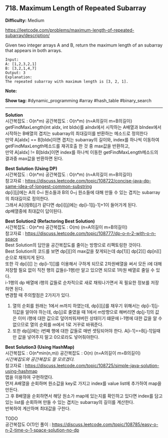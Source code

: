 ## 718. Maximum Length of Repeated Subarray

**Difficulty:** Medium

https://leetcode.com/problems/maximum-length-of-repeated-subarray/description/

Given two integer arrays A and B, return the maximum length of an subarray that appears in both arrays.
 
```
Input:
A: [1,2,3,2,1]
B: [3,2,1,4,7]
Output: 3
Explanation: 
The repeated subarray with maximum length is [3, 2, 1].
```

**Note:**

**Show tag:** \#dynamic\_programming \#array \#hash\_table \#binary\_search

------------------------------------

**Solution** <br/>
시간복잡도 : O(n\*m) 공간복잡도 : O(n\*m) (n=A의길이 m=B의길이) <br/>
getFindMaxLength(int aIdx, int bIdx)를 aIndx에서 시작하는 A배열과 bIndex에서 시작하는 B배열의 겹치는 subarray의 최대길이를 반환하는 메소드로 정의한다 <br/>
만약 A[aIdx] == B[bIdx]이면 겹치는 subarray의 길이와, index를 하나씩 이동하여 getFindMaxLength메소드를 재귀호출 한 것 중 max값을 반환하고, <br/>
만약 A[aIdx] != B[bIdx]이면 index를 하나씩 이동한 getFindMaxLength메소드의 결과중 max값을 반환하면 된다. <br/>

**Best Solution (Using DP)** <br/>
시간복잡도 : O(n\*m) 공간복잡도 : O(n\*m) (n=A의길이 m=B의길이) <br/>
참고자료 : https://discuss.leetcode.com/topic/108722/concise-java-dp-same-idea-of-longest-common-substring <br/>
dp\[i\]\[j\]에는 A의 0\~i 원소들과 B의 0\~j 원소들에 대해 만들 수 있는 겹치는 subarray의 최대길이로 정의한다. <br/>
그래서 A\[i\]랑B\[j\]가 같다면 dp\[i\]\[j\]에는 dp\[i-1\]\[j-1\]+1이 들어가게 된다. <br/>
dp배열중에 최대값이 답이된다. <br/>

**Best Solution2 (Refactoring Best Solution)** <br/>
시간복잡도 : O(n\*m) 공간복잡도 : O(m) (n=A의길이 m=B의길이) <br/>
참고자료 : https://discuss.leetcode.com/topic/108777/dp-o-n-2-with-o-n-space <br/> 
Best Solution의 답안을 공간복잡도를 줄이는 방향으로 리팩토링한 것이다. <br/>
Best Solution의 코드를 보면 dp\[\]\[\]의 max값을 찾게되는데 dp\[1\]\[\] dp\[2\]\[\] dp\[n\]\[\]순으로 채워지게 된다. <br/>
또한 각 dp\[i\]\[\] 는 dp\[i-1\]\[\]를 이용해서 구하게 되므로 2차원배열을 써서 모든 i에 대해 저장할 필요 없이 직전 행의 값들(i-1행)만 알고 있으면 되므로 1차원 배열로 줄일 수 있다. <br/>
i-1행의 dp 배열에 i행의 값들로 순차적으로 새로 채워나가면서 꼭 필요한 정보를 저장하면 된다. <br/>
변경할 때 주의할점은 2가지가 있다. <br/>
1. 열의 순회를 원래는 1에서 m까지 하였는데, dp\[i\]\[j\]를 채우기 위해서는 dp\[i-1\]\[j-1\]값을 알아야 하는데, dp[j]로 줄였을 때 1에서 m방향으로 해버리면 dp[j-1]의 값은 이미 i행에 대한 값으로 덮어씌워져버린 상태이기 떄문에 i-1행에 대한 값을 알 수 없으므로 열의 순회를 m에서 1로 거꾸로 바꿔준다. <br/>
2. 또한 dp[j]에는 i번째 행에 대한 값들로 매번 셋팅되어야 한다. A[i-1]==B[j-1]일때만 값을 넣어주지 말고 0으로라도 넣어줘야한다. <br/>


**Best Solution3 (Using HashMap)** <br/>
시간복잡도 : O(n*min(n,m)) 공간복잡도 : O(n) (n=A의길이 m=B의길이) <br/>
_시간복잡도와 공간복잡도 잘 모르겠다._ <br/>
참고자료 : https://discuss.leetcode.com/topic/108725/simple-java-solution-using-hashmap <br/>
맵을 이용하여 구현하였다. <br/>
먼저 A배열을 순회하며 원소값을 key로 가지고 index를 value list에 추가하여 map을 만든다. <br/>
그 후 B배열을 순회하면서 해당 원소가 map에 있는지를 확인하고 있다면 index를 담고있는 list를 순회하며 만들 수 있는 겹치는 subarray의 길이를 계산한다. <br/>
반복하여 계산하며 최대값을 구한다.

TODO <br/>
공간복잡도 O(1)인 풀이 : https://discuss.leetcode.com/topic/108785/easy-o-n-2-time-o-1-space-solution-no-dp